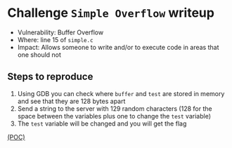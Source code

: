 # Challenge `Simple Overflow` writeup

- Vulnerability: Buffer Overflow
- Where: line 15 of `simple.c`
- Impact: Allows someone to write and/or to execute code in areas that one should not

## Steps to reproduce

1. Using GDB you can check where `buffer` and `test` are stored in memory and see that they are 128 bytes apart
2. Send a string to the server with 129 random characters (128 for the space between the variables plus one to change the `test` variable)
3. The `test` variable will be changed and you will get the flag

[(POC)](pocs/simple_overflow_poc.py)
